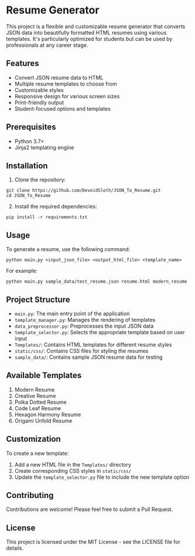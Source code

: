 # Resume Generator

This project is a flexible and customizable resume generator that converts JSON data into beautifully formatted HTML resumes using various templates. It's particularly optimized for students but can be used by professionals at any career stage.

## Features

- Convert JSON resume data to HTML
- Multiple resume templates to choose from
- Customizable styles
- Responsive design for various screen sizes
- Print-friendly output
- Student-focused options and templates

## Prerequisites

- Python 3.7+
- Jinja2 templating engine

## Installation

1. Clone the repository:
```
git clone https://github.com/DevoidSloth/JSON_To_Resume.git
cd JSON_To_Resume
```


2. Install the required dependencies:
```
pip install -r requirements.txt
```

## Usage

To generate a resume, use the following command:

```
python main.py <input_json_file> <output_html_file> <template_name>
```

For example:
```
python main.py sample_data/test_resume.json resume.html modern_resume
```

## Project Structure

- `main.py`: The main entry point of the application
- `template_manager.py`: Manages the rendering of templates
- `data_preprocessor.py`: Preprocesses the input JSON data
- `template_selector.py`: Selects the appropriate template based on user input
- `Templates/`: Contains HTML templates for different resume styles
- `static/css/`: Contains CSS files for styling the resumes
- `sample_data/`: Contains sample JSON resume data for testing

## Available Templates

1. Modern Resume
2. Creative Resume
3. Polka Dotted Resume
4. Code Leaf Resume
5. Hexagon Harmony Resume
6. Origami Unfold Resume

## Customization

To create a new template:

1. Add a new HTML file in the `Templates/` directory
2. Create corresponding CSS styles in `static/css/`
3. Update the `template_selector.py` file to include the new template option

## Contributing

Contributions are welcome! Please feel free to submit a Pull Request.

## License

This project is licensed under the MIT License - see the LICENSE file for details.